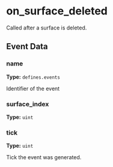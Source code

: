 # on_surface_deleted

Called after a surface is deleted.

## Event Data

### name

**Type:** `defines.events`

Identifier of the event

### surface_index

**Type:** `uint`

### tick

**Type:** `uint`

Tick the event was generated.

